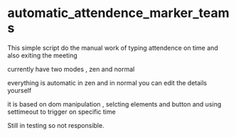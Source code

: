 # automatic_attendence_marker_teams

This simple script do the manual work of typing attendence on time and also exiting the meeting

currently have two modes , zen and normal

everything is automatic in zen and in normal you can edit the details yourself

it is based on dom manipulation , selcting elements and button and using settimeout to trigger on specific time

Still in testing so not responsible.
